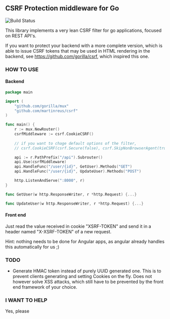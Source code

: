 ## CSRF Protection middleware for Go
![Build Status](https://travis-ci.org/martinreus/csrf.svg?branch=master)

This library implements a very lean CSRF filter for go applications, focused on REST API's.

If you want to protect your backend with a more complete version, which is able to issue CSRF tokens that may be used in HTML rendering in the backend, see https://github.com/gorilla/csrf, which inspired this one. 

### HOW TO USE
#### Backend

```go
package main

import (
    "github.com/gorilla/mux"
    "github.com/martinreus/csrf"
)

func main() {
    r := mux.NewRouter()
    csrfMiddleware := csrf.CookieCSRF()
    
    // if you want to chage default options of the filter,
    // csrf.CookieCSRF(csrf.Secure(false), csrf.SkipNonBrowserAgent(true))

    api := r.PathPrefix("/api").Subrouter()
    api.Use(csrfMiddleware)
    api.HandleFunc("/user/{id}", GetUser).Methods("GET")
    api.HandleFunc("/user/{id}", UpdateUser).Methods("POST")

    http.ListenAndServe(":8000", r)
}

func GetUser(w http.ResponseWriter, r *http.Request) {...}

func UpdateUser(w http.ResponseWriter, r *http.Request) {...}
```

#### Front end
Just read the value received in cookie "XSRF-TOKEN" and send it in a header named "X-XSRF-TOKEN" of a new request.

Hint: nothing needs to be done for Angular apps, as angular already handles this automatically for us ;)

### TODO

- Generate HMAC token instead of purely UUID generated one. This is to prevent clients generating and setting Cookies on the fly. Does not however solve XSS attacks, which still have to be prevented by the front end framework of your choice.

### I WANT TO HELP
Yes, please

